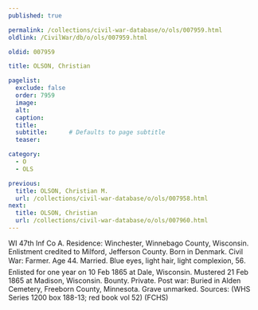 ```yaml
---
published: true

permalink: /collections/civil-war-database/o/ols/007959.html
oldlink: /CivilWar/db/o/ols/007959.html

oldid: 007959

title: OLSON, Christian

pagelist:
  exclude: false
  order: 7959
  image: 
  alt:
  caption:
  title:
  subtitle:      # Defaults to page subtitle
  teaser:

category: 
  - O 
  - OLS

previous:
  title: OLSON, Christian M.
  url: /collections/civil-war-database/o/ols/007958.html  
next:
  title: OLSON, Christian
  url: /collections/civil-war-database/o/ols/007960.html   
---
```

WI 47th Inf Co A. Residence: Winchester, Winnebago County, Wisconsin. Enlistment credited to Milford, Jefferson County. Born in Denmark. Civil War: Farmer. Age 44. Married. Blue eyes, light hair, light complexion, 5&#146;6&#148;. Enlisted for one year on 10 Feb 1865 at Dale, Wisconsin. Mustered 21 Feb 1865 at Madison, Wisconsin. Bounty. Private. Post war: Buried in Alden Cemetery, Freeborn County, Minnesota. Grave unmarked. Sources: (WHS Series 1200 box 188-13; red book vol 52) (FCHS)
